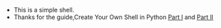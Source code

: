 * This is a simple shell.
* Thanks for the guide,Create Your Own Shell in Python [Part I](https://hackercollider.com/articles/2016/07/05/create-your-own-shell-in-python-part-1/) and [Part II](https://hackercollider.com/articles/2016/07/06/create-your-own-shell-in-python-part-2/)

